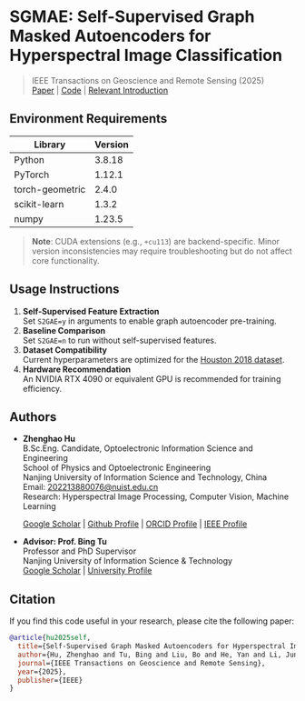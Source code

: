 # SGMAE: Self-Supervised Graph Masked Autoencoders for Hyperspectral Image Classification

> IEEE Transactions on Geoscience and Remote Sensing (2025)  
> [Paper](https://ieeexplore.ieee.org/document/10945458) | [Code](https://github.com/copawloroous/SGMAE) | [​Relevant Introduction](https://wdy.nuist.edu.cn/2025/0429/c7358a286472/page.htm)

## Environment Requirements
| Library         | Version      |
|-----------------|--------------|
| Python          | 3.8.18       |
| PyTorch         | 1.12.1       |
| torch-geometric | 2.4.0        |
| scikit-learn    | 1.3.2        |
| numpy           | 1.23.5       |

> ​**Note**: CUDA extensions (e.g., `+cu113`) are backend-specific. Minor version inconsistencies may require troubleshooting but do not affect core functionality.

## Usage Instructions
1. ​**Self-Supervised Feature Extraction**​  
   Set `S2GAE=y` in arguments to enable graph autoencoder pre-training.
2. ​**Baseline Comparison**​  
   Set `S2GAE=n` to run without self-supervised features.
3. ​**Dataset Compatibility**​  
   Current hyperparameters are optimized for the [Houston 2018 dataset](https://pan.baidu.com/s/1hnVsruXw1QozOeUVh8Fymw?pwd=UIST). 
4. ​**Hardware Recommendation**​  
   An NVIDIA RTX 4090 or equivalent GPU is recommended for training efficiency.

## Authors
- ​**Zhenghao Hu**​  
  B.Sc.Eng. Candidate, Optoelectronic Information Science and Engineering  
  School of Physics and Optoelectronic Engineering  
  Nanjing University of Information Science and Technology, China  
  Email: [202213880076@nuist.edu.cn](mailto:202213880076@nuist.edu.cn)  
  Research: Hyperspectral Image Processing, Computer Vision, Machine Learning
  
  [Google Scholar](https://scholar.google.com/citations?user=F5Qx7kAAAAAJ&hl=zh-CN&oi=sra) | [Github Profile](https://github.com/copawloroous) | [ORCID Profile](https://ieeexplore.ieee.org/author/721998129448425) | [IEEE Profile](https://ieeexplore.ieee.org/author/721998129448425)


- ​**Advisor: Prof. Bing Tu**​  
  Professor and PhD Supervisor  
  Nanjing University of Information Science & Technology  
  [Google Scholar](https://scholar.google.com/citations?user=iMuSewsAAAAJ&hl=zh-CN&oi=sra) | [University Profile](https://faculty.nuist.edu.cn/tubing/zh_CN/index.htm)

## Citation

If you find this code useful in your research, please cite the following paper:

```bibtex
@article{hu2025self,
  title={Self-Supervised Graph Masked Autoencoders for Hyperspectral Image Classification},
  author={Hu, Zhenghao and Tu, Bing and Liu, Bo and He, Yan and Li, Jun and Plaza, Antonio},
  journal={IEEE Transactions on Geoscience and Remote Sensing},
  year={2025},
  publisher={IEEE}
}

